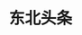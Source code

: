 ---
description: 北上深杭有码农回东北了？这水平不差。
layout: post
results:
- primaryGenreName: News
  version: '1.6.8'
  formattedPrice: 免费
  genreIds:
  - '6009'
  artworkUrl60: http://is4.mzstatic.com/image/thumb/Purple127/v4/2f/a4/d2/2fa4d2d3-0e9f-d8ae-39e8-7465e4a7a15c/source/60x60bb.jpg
  minimumOsVersion: '8.0'
  appletvScreenshotUrls: &a []
  sellerName: JI DONG YIN
  supportedDevices:
  - iPad2Wifi-iPad2Wifi
  - iPad23G-iPad23G
  - iPhone4S-iPhone4S
  - iPadThirdGen-iPadThirdGen
  - iPadThirdGen4G-iPadThirdGen4G
  - iPhone5-iPhone5
  - iPodTouchFifthGen-iPodTouchFifthGen
  - iPadFourthGen-iPadFourthGen
  - iPadFourthGen4G-iPadFourthGen4G
  - iPadMini-iPadMini
  - iPadMini4G-iPadMini4G
  - iPhone5c-iPhone5c
  - iPhone5s-iPhone5s
  - iPadAir-iPadAir
  - iPadAirCellular-iPadAirCellular
  - iPadMiniRetina-iPadMiniRetina
  - iPadMiniRetinaCellular-iPadMiniRetinaCellular
  - iPhone6-iPhone6
  - iPhone6Plus-iPhone6Plus
  - iPadAir2-iPadAir2
  - iPadAir2Cellular-iPadAir2Cellular
  - iPadMini3-iPadMini3
  - iPadMini3Cellular-iPadMini3Cellular
  - iPodTouchSixthGen-iPodTouchSixthGen
  - iPhone6s-iPhone6s
  - iPhone6sPlus-iPhone6sPlus
  - iPadMini4-iPadMini4
  - iPadMini4Cellular-iPadMini4Cellular
  - iPadPro-iPadPro
  - iPadProCellular-iPadProCellular
  - iPadPro97-iPadPro97
  - iPadPro97Cellular-iPadPro97Cellular
  - iPhoneSE-iPhoneSE
  - iPhone7-iPhone7
  - iPhone7Plus-iPhone7Plus
  - iPad611-iPad611
  - iPad612-iPad612
  - iPad71-iPad71
  - iPad72-iPad72
  - iPad73-iPad73
  - iPad74-iPad74
  genres:
  - 新闻
  currentVersionReleaseDate: '2017-06-15T01:33:25Z'
  trackName: 东北头条
  isVppDeviceBasedLicensingEnabled: true
  description: '东北头条APP，是基于大数据统计和及汇集地方性新闻内容，包括头条、实事、社会、娱乐等十几个频道，里面的资讯实时更新，并能根据用户社交行为、阅读行为、地理位置、职业、年龄等挖掘出兴趣并推送对口新闻资讯。

    具体的功能有：

    1.本地频道推荐：及时掌握当地热门资讯。

    2.频道订阅：你感兴趣的内容随心定制。

    3.新闻搜索：搜索关键字，新闻就看你喜欢的。

    4.夜间模式和字体大小调整，给您阅读新体验。

    5.收藏同步功能：不怕丢失收藏的新闻。

    6.阅读分享，赚取积分：阅读分享、签到、做任务，赚取积分兑换现金或各类虚拟和实物商品。

    7.离线下载：随时随地看你喜欢的新闻。

    8.新闻内页图片保存：快捷保存那些你需要的图片内容。

    9.历史阅读记录：方便查询阅读记录。

    10.新闻排行榜：总览地方性最热门新闻。

    11.本地天气：本地站点下附实时的城市天气，根据所在地手动编辑更换城市天气。

    12.新闻可参与评论、给他人回复评论，在我的消息中收到通知。

    13.您喜欢作者的订阅号、文章动态实时更新。'
  price: 0
  trackId: 1190478160
  releaseDate: '2017-03-13T09:55:46Z'
  advisories: *a
  screenshotUrls:
  - http://a2.mzstatic.com/us/r30/Purple122/v4/e8/1e/be/e81ebe3a-41be-448c-e5c9-b127357f7266/screen696x696.jpeg
  - http://a5.mzstatic.com/us/r30/Purple122/v4/a3/fa/36/a3fa3610-9a2c-9be0-2e96-fcaaa31679ea/screen696x696.jpeg
  - http://a2.mzstatic.com/us/r30/Purple122/v4/52/8f/ad/528fadf8-ffa3-eec4-a2ce-7d9b0cc7c0c9/screen696x696.jpeg
  - http://a3.mzstatic.com/us/r30/Purple122/v4/0b/b2/0f/0bb20f13-f88b-195b-ffa0-4e9c4e45bc4f/screen696x696.jpeg
  artistViewUrl: https://itunes.apple.com/cn/developer/%E4%B8%9C%E5%8C%97%E7%BD%91/id487463056?uo=4
  primaryGenreId: 6009
  userRatingCount: 98
  kind: software
  fileSizeBytes: '60350464'
  releaseNotes: '1.优化产品，提高用户体验；

    2.本地频道更加突出；

    3.解决已知bug。'
  trackContentRating: 4+
  bundleId: cn.dbw.toutiao
  trackCensoredName: 东北头条
  contentAdvisoryRating: 4+
  isGameCenterEnabled: false
  artistName: 东北网
  languageCodesISO2A:
  - EN
  averageUserRating: 5
  features:
  - iosUniversal
  wrapperType: software
  artworkUrl512: http://is4.mzstatic.com/image/thumb/Purple127/v4/2f/a4/d2/2fa4d2d3-0e9f-d8ae-39e8-7465e4a7a15c/source/512x512bb.jpg
  artworkUrl100: http://is4.mzstatic.com/image/thumb/Purple127/v4/2f/a4/d2/2fa4d2d3-0e9f-d8ae-39e8-7465e4a7a15c/source/100x100bb.jpg
  trackViewUrl: https://geo.itunes.apple.com/cn/app/%E4%B8%9C%E5%8C%97%E5%A4%B4%E6%9D%A1/id1190478160?mt=8&uo=4
  artistId: 487463056
  currency: CNY
  ipadScreenshotUrls:
  - http://a1.mzstatic.com/us/r30/Purple111/v4/00/42/77/004277a6-de4e-9b35-fe5c-8820c6cd1dbc/sc1024x768.jpeg
  - http://a4.mzstatic.com/us/r30/Purple122/v4/f2/f1/93/f2f19382-d696-8022-6d45-0095f5c93b9b/sc1024x768.jpeg
  - http://a1.mzstatic.com/us/r30/Purple111/v4/59/81/2c/59812c83-e00f-7a2a-5f7c-8ea0b01377dc/sc1024x768.jpeg
  - http://a4.mzstatic.com/us/r30/Purple122/v4/b5/52/9e/b5529e89-7e99-6a0b-b205-56799c01e277/sc1024x768.jpeg
category: 新闻
tags: tag1
resultCount: 1
title: 东北头条

---